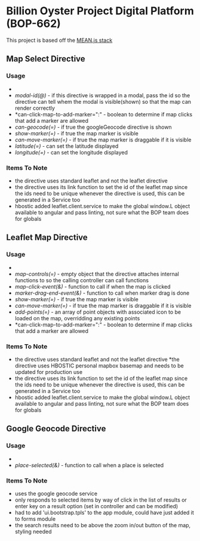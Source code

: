 # Billion Oyster Project Digital Platform (BOP-662)

This project is based off the <a href="http://meanjs.org/">MEAN.js stack</a> 

## Map Select Directive
### Usage
* <map-select modal-id="modal-map-sample{{$index}}" can-click-map-to-add-marker="true" can-geocode="true" can-move-marker="true" show-marker="true"
latitude="sample.locationOfWaterSample.latitude" longitude="sample.locationOfWaterSample.longitude"></map-select>
* *modal-id(@)* - if this directive is wrapped in a modal, pass the id so the directive can tell whem the modal is visible(shown) so that the map can render correctly
* *can-click-map-to-add-marker=":" - boolean to determine if map clicks that add a marker are allowed
* *can-geocode(=)* - if true the googleGeocode directive is shown
* *show-marker(=)* - if true the map marker is visible
* *can-move-marker(=)* - if true the map marker is draggable if it is visible
* *latitude(=)* - can set the latitude displayed
* *longitude(=)* - can set the longitude displayed


### Items To Note
* the directive uses standard leaflet and not the leaflet directive
* the directive uses its link function to set the id of the leaflet map since the ids need to be unique whenever the directive is used, this can be generated in a Service too
* hbostic added leaflet.client.service to make the global window.L object available to angular and pass linting, not sure what the BOP team does for globals  

## Leaflet Map Directive
### Usage
* <leaflet-map map-controls="vm.mapControls" map-click-event="vm.mapClick" marker-drag-end-event="vm.markerDragEnd" can-click-map-to-add-marker="true"
                                 can-move-marker="vm.canMoveMarker" show-marker="vm.showMarker" add-points="[{lat:40.668514 , lng:-74.077721,icon: {icon: 'glyphicon-map-marker',  prefix: 'glyphicon',markerColor: 'green'}},
                                                                                                {lat:40.600774 , lng:-74.056435,icon: {icon: 'glyphicon-map-marker',  prefix: 'glyphicon',markerColor: 'red'}},
                                                                                                {lat:40.545488 , lng:-73.949318,icon: {icon: 'glyphicon-map-marker',  prefix: 'glyphicon',markerColor: 'green'}}]"></leaflet-map>
* *map-controls(=)* - empty object that the directive attaches internal functions to so the calling controller can call functions
* *map-click-event(&)* - function to call if when the map is clicked
* *marker-drag-end-event(&)* - function to call when marker drag is done
* *show-marker(=)* - if true the map marker is visible
* *can-move-marker(=)* - if true the map marker is draggable if it is visible
* *add-points(=)* - an array of point objects with associated icon to be loaded on the map, overridding any existing points
* *can-click-map-to-add-marker=":" - boolean to determine if map clicks that add a marker are allowed


### Items To Note
* the directive uses standard leaflet and not the leaflet directive
*the directive uses HBOSTIC personal mapbox basemap and needs to be updated for production use
* the directive uses its link function to set the id of the leaflet map since the ids need to be unique whenever the directive is used, this can be generated in a Service too
* hbostic added leaflet.client.service to make the global window.L object available to angular and pass linting, not sure what the BOP team does for globals  

## Google Geocode Directive
### Usage
* <google-geocode place-selected="vm.placeSelected"></google-geocode>
* *place-selected(&)* - function to call when a place is selected 


### Items To Note
* uses the google geocode service
* only responds to selected items by way of click in the list of results or enter key on a result option (set in controller and can be modified)
* had to add 'ui.bootstrap.tpls' to the app module, could have just added it to forms module
* the search results need to be above the zoom in/out button of the map, styling needed

